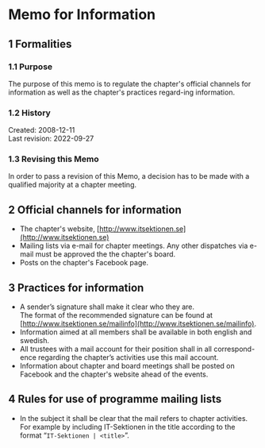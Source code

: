 # Memo for Information

## 1 Formalities

### 1.1 Purpose

The purpose of this memo is to regulate the chapter's official channels for information as well as the chapter's practices regard-ing information.

### 1.2 History

Created: 2008-12-11  
Last revision: 2022-09-27

### 1.3 Revising this Memo

In order to pass a revision of this Memo, a decision has to be made with a qualified majority at a chapter meeting.

## 2 Official channels for information

- The chapter's website, [http://www.itsektionen.se](http://www.itsektionen.se)  
- Mailing lists via e-mail for chapter meetings.
  Any other dispatches via e-mail must be approved the the chapter's board.
- Posts on the chapter's Facebook page.

## 3 Practices for information

- A sender’s signature shall make it clear who they are.  
  The format of the recommended signature can be found at [http://www.itsektionen.se/mailinfo](http://www.itsektionen.se/mailinfo).  
- Information aimed at all members shall be available in both english and swedish.  
- All trustees with a mail account for their position shall in all correspond-ence regarding the chapter’s activities use this mail account.
- Information about chapter and board meetings shall be posted on Facebook and the chapter's website ahead of the events.

## 4 Rules for use of programme mailing lists

- In the subject it shall be clear that the mail refers to chapter activities.  
  For example by including IT-Sektionen in the title according to the format “`IT-Sektionen | <title>`”.
